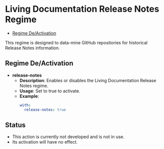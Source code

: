 # Living Documentation Release Notes Regime

- [Regime De/Activation](#regime-deactivation)

This regime is designed to data-mine GitHub repositories for historical Release Notes information.

## Regime De/Activation

- **release-notes**
  - **Description**: Enables or disables the Living Documentation Release Notes regime.
  - **Usage**: Set to true to activate.
  - **Example**:
    ```yaml
    with:
      release-notes: true
    ```
    
## Status
- This action is currently not developed and is not in use.
- Its activation will have no effect.
